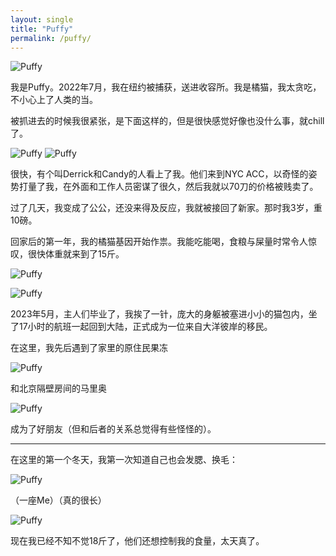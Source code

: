 ```yaml
---
layout: single
title: "Puffy"
permalink: /puffy/
---
```


![Puffy](/images/puffy/puffy-be-good.jpg)

我是Puffy。2022年7月，我在纽约被捕获，送进收容所。我是橘猫，我太贪吃，不小心上了人类的当。

被抓进去的时候我很紧张，是下面这样的，但是很快感觉好像也没什么事，就chill了。

![Puffy](/images/puffy/puffy-caught-concerned.jpeg)
![Puffy](/images/puffy/puffy-caught-chill.jpeg)

很快，有个叫Derrick和Candy的人看上了我。他们来到NYC ACC，以奇怪的姿势打量了我，在外面和工作人员密谋了很久，然后我就以70刀的价格被贱卖了。

过了几天，我变成了公公，还没来得及反应，我就被接回了新家。那时我3岁，重10磅。

回家后的第一年，我的橘猫基因开始作祟。我能吃能喝，食粮与屎量时常令人惊叹，很快体重就来到了15斤。

![Puffy](/images/puffy/puffy-be-small.jpg)

![Puffy](/images/puffy/puffy-bread.jpg)

2023年5月，主人们毕业了，我挨了一针，庞大的身躯被塞进小小的猫包内，坐了17小时的航班一起回到大陆，正式成为一位来自大洋彼岸的移民。

在这里，我先后遇到了家里的原住民果冻

![Puffy](/images/puffy/puffy-jelly.jpg)

和北京隔壁房间的马里奥

![Puffy](/images/puffy/puffy-mario.jpg)

成为了好朋友（但和后者的关系总觉得有些怪怪的）。

---

在这里的第一个冬天，我第一次知道自己也会发腮、换毛：

![Puffy](/images/puffy/puffy-explode.jpg)

（一座Me）（真的很长）

![Puffy](/images/puffy/puffy-be-long.jpg)

现在我已经不知不觉18斤了，他们还想控制我的食量，太天真了。
